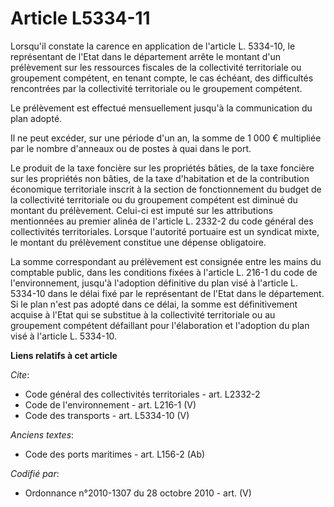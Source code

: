 # Article L5334-11

Lorsqu'il constate la carence en application de l'article L. 5334-10, le représentant de l'Etat dans le département arrête le
montant d'un prélèvement sur les ressources fiscales de la collectivité territoriale ou groupement compétent, en tenant
compte, le cas échéant, des difficultés rencontrées par la collectivité territoriale ou le groupement compétent. 

Le prélèvement est effectué mensuellement jusqu'à la communication du plan adopté. 

Il ne peut excéder, sur une période d'un an, la somme de 1 000 € multipliée par le nombre d'anneaux ou de postes à quai dans
le port. 

Le produit de la taxe foncière sur les propriétés bâties, de la taxe foncière sur les propriétés non bâties, de la taxe
d'habitation et de la contribution économique territoriale inscrit à la section de fonctionnement du budget de la
collectivité territoriale ou du groupement compétent est diminué du montant du prélèvement. Celui-ci est imputé sur les
attributions mentionnées au premier alinéa de l'article L. 2332-2 du code général des collectivités territoriales. Lorsque
l'autorité portuaire est un syndicat mixte, le montant du prélèvement constitue une dépense obligatoire. 

La somme correspondant au prélèvement est consignée entre les mains du comptable public, dans les conditions fixées à
l'article L. 216-1 du code de l'environnement, jusqu'à l'adoption définitive du plan visé à l'article L. 5334-10 dans le
délai fixé par le représentant de l'Etat dans le département. Si le plan n'est pas adopté dans ce délai, la somme est
définitivement acquise à l'Etat qui se substitue à la collectivité territoriale ou au groupement compétent défaillant pour
l'élaboration et l'adoption du plan visé à l'article L. 5334-10.

**Liens relatifs à cet article**

_Cite_:

  - Code général des collectivités territoriales - art. L2332-2
  - Code de l'environnement - art. L216-1 (V)
  - Code des transports - art. L5334-10 (V)

_Anciens textes_:

  - Code des ports maritimes - art. L156-2 (Ab)

_Codifié par_:

  - Ordonnance n°2010-1307 du 28 octobre 2010 - art. (V)
